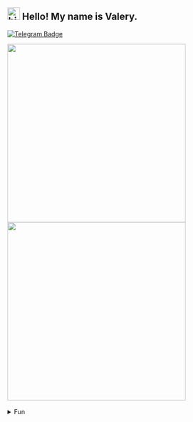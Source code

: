 ## <img src="https://user-images.githubusercontent.com/1303154/88677602-1635ba80-d120-11ea-84d8-d263ba5fc3c0.gif" width="28px" height="28px" alt="hi"> Hello! My name is Valery. 

[![Telegram Badge](https://img.shields.io/badge/-@neugomonov__v-black?style=for-the-badge&labelColor=black&logo=telegram&logoColor=0088cc&link=https://t.me/neugomonov_v)](https://t.me/neugomonov_v)

<div>
  <img width="400em" align=top src="https://github-readme-stats.vercel.app/api/top-langs/?username=neugomonov&theme=dark&hide_border=true&layout=compact&border_radius=25"/> 
  <img width="400em" align=top src="https://github-readme-stats.vercel.app/api?username=neugomonov&show_icons=true&theme=dark&hide_border=true&border_radius=25&icon_color=blue"/>
</div>
<br>
<details>
<summary>
  Fun
</summary>

<br>

Every [🔄](https://github.com/neugomonov) in [📜](https://github.com/neugomonov/neugomonov)   
  
![visitors](https://visitor-badge.glitch.me/badge?page_id=neugomonov.neugomonov&left_color=black&right_color=blue)  
a visitor passes. :(  
Together we can stop this!  
Please, spread the word.  
Thank you for your attention! :) 

  <br>
  <br>
  <img width="400em" align=top src="http://github-readme-streak-stats.herokuapp.com?user=neugomonov&theme=dark&hide_border=true"/>
  <br>
  <br>
  
  <img width="100%" align=top src="https://activity-graph.herokuapp.com/graph?username=neugomonov&theme=react-dark"/>
  
  <img width="100%" align=top src="https://github.com/neugomonov/neugomonov/blob/output/github-contribution-grid-snake.gif"/>

</details>
